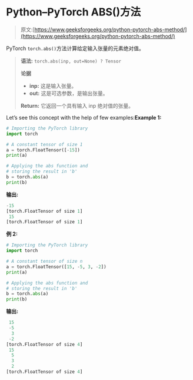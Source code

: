 # Python–PyTorch ABS()方法

> 原文:[https://www.geeksforgeeks.org/python-pytorch-abs-method/](https://www.geeksforgeeks.org/python-pytorch-abs-method/)

PyTorch `torch.abs()`方法计算给定输入张量的元素绝对值。

> **语法:** `torch.abs(inp, out=None) ? Tensor`
> 
> **论据**
> 
> *   **inp:** 这是输入张量。
> *   **out:** 这是可选参数，是输出张量。
> 
> **Return:** 它返回一个具有输入 inp 绝对值的张量。

Let’s see this concept with the help of few examples:**Example 1:**

```py
# Importing the PyTorch library 
import torch 

# A constant tensor of size 1 
a = torch.FloatTensor([-15]) 
print(a) 

# Applying the abs function and 
# storing the result in 'b' 
b = torch.abs(a) 
print(b) 
```

**输出:**

```py
-15
[torch.FloatTensor of size 1]
 15
[torch.FloatTensor of size 1]

```

**例 2:**

```py
# Importing the PyTorch library 
import torch 

# A constant tensor of size n 
a = torch.FloatTensor([15, -5, 3, -2]) 
print(a) 

# Applying the abs function and 
# storing the result in 'b' 
b = torch.abs(a) 
print(b) 
```

**输出:**

```py
 15
 -5
  3
 -2
[torch.FloatTensor of size 4]
 15
  5
  3
  2
[torch.FloatTensor of size 4]

```